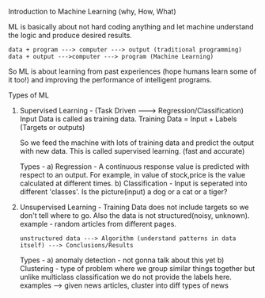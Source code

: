 Introduction to Machine Learning (why, How, What)

ML is basically about not hard coding anything and let machine understand the logic and produce desired results.

    data + program ---> computer ---> output (traditional programming)
    data + output --->computer ---> program (Machine Learning)
   
So ML is about learning from past experiences (hope humans learn some of it too!) and improving the performance of intelligent programs.


Types of ML 

1.  Supervised Learning - (Task Driven ---> Regression/Classification)
                          Input Data is called as training data. 
                          Training Data = Input + Labels (Targets or outputs)
                           
    So we feed the machine with lots of training data and predict the output with new data. This is                                 called supervised learning. (fast and accurate)
    
    Types - a) Regression - A continuous response value is predicted with respect to an output. For example, in value of                                 stock,price is the value calculated at different times.
            b) Classification - Input is seperated into different 'classes'. Is the picture(input) a dog or a cat or a tiger?
          
2. Unsupervised Learning - Training Data does not include targets so we don't tell where to go. Also the data is not                                    structured(noisy, unknown). example - random articles from different pages.

       unstructured data ---> Algorithm (understand patterns in data itself) ---> Conclusions/Results
       
    Types - a) anomaly detection -  not gonna talk about this yet
            b) Clustering - type of problem where we group similar things together but unlike multiclass classification we do
                            not provide the labels here. examples --> given news articles, cluster into diff types of news
                           




















